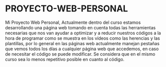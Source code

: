 # PROYECTO-WEB-PERSONAL
Mi Proyecto Web Personal, Actualmente dentro del curso estamos desarrollando una página web tomando en cuenta todas las herramientas necesarias que nos van ayudar a optimizar y a reducir nuestros códigos a la hora de programar como se muestra en los vídeos como las herencias y las plantillas, por lo general en las páginas web actualmente manejan pestañas que vemos todos los días a cualquier página web que accedemos, en caso de necesitar el código se puede modificar. Se considera que en el mismo curso sea lo menos repetitivo posible en cuanto al código.
